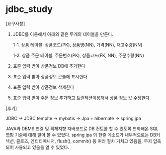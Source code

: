 # jdbc_study


[요구사항]

1. JDBC를 이용해서 아래와 같은 두개의 테이블을 만든다.

    1-1. 상품 테이블: 상품코드(PK), 상품명(NN), 가격(NN), 재고수량(NN)
  
    1-2. 상품 주문 테이블: 주문번호(PK), 상품코드(FK, NN), 주문수량(NN)


2. 표준 입력 받아 상품정보 DB에 추가한다

3. 표준 입력 받아 상품정보 콘솔에 표시한다

4. 표준 입력 받아 상품정보 삭제한다

5. 표준 입력 받아 주문 정보 추가하고 트랜잭션이용해서 상품 정보 값 수정한다.


[후기]

JDBC -> JDBC templte -> mybatis -> Jpa + hibernate -> spring jpa 

JAVA와 DBMS 연결 및 객체지향 자바코드로 DB 컨트롤 할 수 있도록 변화해온 SQL 맵핑 기술에 대해 알아 볼 수 있었다.
spring jpa 의 한줄 메소드가 내부적으로는 DB커넥션, 클로즈, 엔티티매니저, flush(), commit() 등 여러 절차 거치고 있음을, 무지 압축되어 사용되고 있음을 알 수 있었다.



